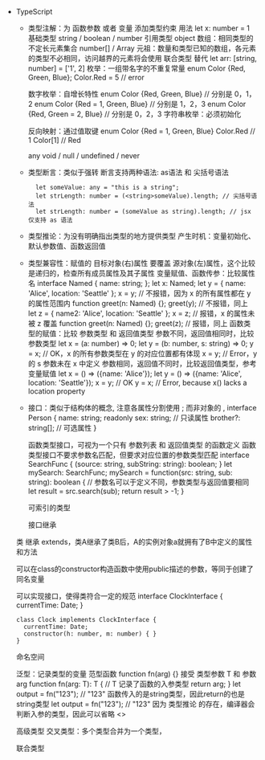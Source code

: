 - TypeScript
  - 类型注解：为 函数参数 或者 变量 添加类型约束 用法 let x: number = 1
    基础类型 string / boolean / number
    引用类型 object
    数组：相同类型的不定长元素集合
      number[] / Array<number>
    元祖：数量和类型已知的数组，各元素的类型不必相同，访问越界的元素将会使用 联合类型 替代
      let arr: [string, number] = ['1', 2]
    枚举：一组带名字的不重复常量
      enum Color {Red, Green, Blue}; Color.Red = 5    // error

      数字枚举：自增长特性
        enum Color {Red, Green, Blue}       // 分别是 0，1，2
        enum Color {Red = 1, Green, Blue}   // 分别是 1，2，3
        enum Color {Red, Green = 2, Blue}   // 分别是 0，2，3
      字符串枚举：必须初始化

      反向映射：通过值取键
        enum Color {Red = 1, Green, Blue}
        Color.Red     // 1
        Color[1]      // Red

    any 
    void / null / undefined / never

  - 类型断言：类似于强转
    断言支持两种语法: as语法 和 尖括号语法
    ```
      let someValue: any = "this is a string";
      let strLength: number = (<string>someValue).length; // 尖括号语法
      let strLength: number = (someValue as string).length; // jsx 仅支持 as 语法
    ```

  - 类型推论：为没有明确指出类型的地方提供类型
    产生时机：变量初始化、默认参数值、函数返回值

  - 类型兼容性：赋值的 目标对象(右)属性 要覆盖 源对象(左)属性，这个比较是递归的，检查所有成员属性及其子属性
    变量赋值、函数传参：比较属性名
      interface Named { name: string; }; 
      let x: Named;
      let y = { name: 'Alice', location: 'Seattle' };
      x = y;                                              // 不报错，因为 x 的所有属性都在 y 的属性范围内
      function greet(n: Named) {};  greet(y);             // 不报错，同上
      let z = { name2: 'Alice', location: 'Seattle' };
      x = z;                                              // 报错，x 的属性未被 z 覆盖
      function greet(n: Named) {};  greet(z);             // 报错，同上
    函数类型的赋值：比较 参数类型 和 返回值类型
      参数不同，返回值相同时，比较 参数类型
        let x = (a: number) => 0;
        let y = (b: number, s: string) => 0;
        y = x;  // OK，x 的所有参数类型在 y 的对应位置都有体现 
        x = y;  // Error，y 的 s 参数未在 x 中定义
      参数相同，返回值不同时，比较返回值类型，参考变量赋值
        let x = () => ({name: 'Alice'});
        let y = () => ({name: 'Alice', location: 'Seattle'});
        x = y; // OK
        y = x; // Error, because x() lacks a location property

  - 接口：类似于结构体的概念, 注意各属性分割使用 ; 而非对象的 , 
    interface Person {
      name: string;
      readonly sex: string;  // 只读属性
      brother?: string[];    // 可选属性
    }
    
    函数类型接口，可视为一个只有 参数列表 和 返回值类型 的函数定义
      函数类型接口不要求参数名匹配，但要求对应位置的参数类型匹配
      interface SearchFunc {
        (source: string, subString: string): boolean;
      }
      let mySearch: SearchFunc;
      mySearch = function(src: string, sub: string): boolean {  // 参数名可以于定义不同，参数类型与返回值要相同
        let result = src.search(sub);
        return result > -1;
      }
    
    可索引的类型

    接口继承

  类
    继承 extends，类A继承了类B后，A的实例对象a就拥有了B中定义的属性和方法

    可以在class的constructor构造函数中使用public描述的参数，等同于创建了同名变量

    可以实现接口，使得类符合一定的规范
      interface ClockInterface {
        currentTime: Date;
      }

      class Clock implements ClockInterface {
        currentTime: Date;
        constructor(h: number, m: number) { }
      }



  命名空间

  泛型：记录类型的变量
    范型函数 function fn<T>(arg) {} 接受 类型参数 T 和 参数 arg
      function fn<T>(arg: T): T {     // T 记录了函数的入参类型
        return arg;
      }
      let output = fn<string>("123"); // "123" 函数传入的是string类型，因此return的也是string类型
      let output = fn("123");         // "123" 因为 类型推论 的存在，编译器会判断入参的类型，因此可以省略 <>

  高级类型
    交叉类型：多个类型合并为一个类型，

    联合类型



 